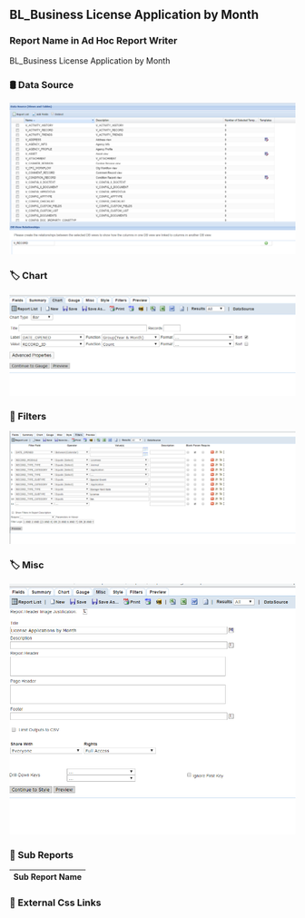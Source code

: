 ## BL_Business License Application by Month


### Report Name in Ad Hoc Report Writer

BL_Business License Application by Month


### :oil_drum: Data Source
![](DataSource.png)

### :label: Chart
![](Chart.png)


### :badminton: Filters
![](Filters.png)

### :label: Misc
![](misc.png)


### :bookmark_tabs: Sub Reports

|  Sub Report Name                                                                                       |
|--------------------------------------------------------------------------------------------------------|


### :link: External Css Links 
 

